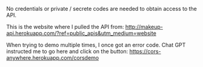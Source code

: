 No credentials or private / secrete codes are needed to obtain access to the API. 

This is the website where I pulled the API from: http://makeup-api.herokuapp.com/?ref=public_apis&utm_medium=website

When trying to demo multiple times, I once got an error code. Chat GPT instructed me to go here and click on the button: https://cors-anywhere.herokuapp.com/corsdemo